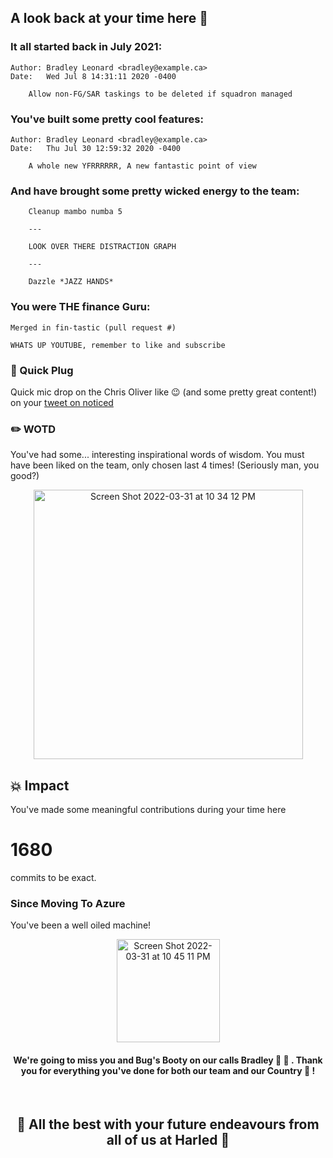 ## A look back at your time here 🔭 

### It all started back in July 2021:
```
Author: Bradley Leonard <bradley@example.ca>
Date:   Wed Jul 8 14:31:11 2020 -0400

    Allow non-FG/SAR taskings to be deleted if squadron managed
```

### You've built some pretty cool features:
```
Author: Bradley Leonard <bradley@example.ca>
Date:   Thu Jul 30 12:59:32 2020 -0400

    A whole new YFRRRRRR, A new fantastic point of view
```

### And have brought some pretty wicked energy to the team:
```
    Cleanup mambo numba 5
    
    ---
    
    LOOK OVER THERE DISTRACTION GRAPH
    
    ---
    
    Dazzle *JAZZ HANDS*
```

### You were THE finance Guru:
```
Merged in fin-tastic (pull request #)
    
WHATS UP YOUTUBE, remember to like and subscribe
```

### 🔌 Quick Plug
Quick mic drop on the Chris Oliver like 😉 (and some pretty great content!) on your [tweet on noticed](https://twitter.com/Technickel3/status/1494540050012463127?t=3wnqiv6moZefLES-stUjZQ&s=19)

### ✏️  WOTD
You've had some... interesting inspirational words of wisdom. You must have been liked on the team, only chosen last 4 times!
(Seriously man, you good?)
<p align="center">
<img width="431" alt="Screen Shot 2022-03-31 at 10 34 12 PM" src="https://user-images.githubusercontent.com/16821802/161184200-63adb294-5aa1-4f57-b6d1-dd7f44cb7dc8.png">
</p>

## 💥  Impact
You've made some meaningful contributions during your time here
# 1680
commits to be exact.

### Since Moving To Azure
You've been a well oiled machine!
<p align="center">
<img width="165" alt="Screen Shot 2022-03-31 at 10 45 11 PM" src="https://user-images.githubusercontent.com/16821802/161185114-d058096b-7523-41ec-8931-9308b3eab8fa.png">
</p>

<h4 align="center">
We're going to miss you and Bug's Booty on our calls Bradley 🐛 🍑 . Thank you for everything you've done for both our team and our Country 🍁 !
</h4>
<br/>
<h2 align="center">
🤝 All the best with your future endeavours from all of us at Harled 🤝 
</h2>
